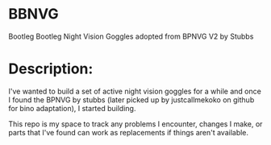 # BBNVG #
Bootleg Bootleg Night Vision Goggles adopted from BPNVG V2 by Stubbs

# Description:
I've wanted to build a set of active night vision goggles for a while and once I found the BPNVG by stubbs (later picked up by justcallmekoko on github for bino adaptation), I started building.

This repo is my space to track any problems I encounter, changes I make, or parts that I've found can work as replacements if things aren't available.
